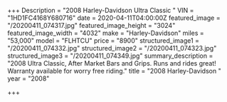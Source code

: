 +++
Description = "2008 Harley-Davidson Ultra Classic "
VIN = "1HD1FC4168Y680716"
date = 2020-04-11T04:00:00Z
featured_image = "/20200411_074317.jpg"
featured_image_height = "3024"
featured_image_width = "4032"
make = "Harley-Davidson"
miles = "53,000"
model = "FLHTCU"
price = "8900"
structured_image1 = "/20200411_074332.jpg"
structured_image2 = "/20200411_074323.jpg"
structured_image3 = "/20200411_074349.jpg"
summary_description = "2008 Ultra Classic, After Market Bars and Grips. Runs and rides great! Warranty available for worry free riding."
title = "2008 Harley-Davidson "
year = "2008"

+++
